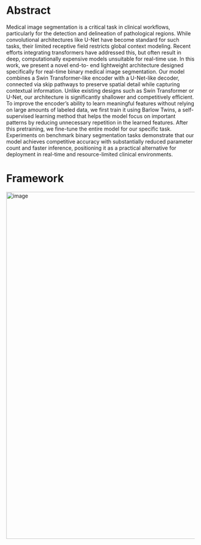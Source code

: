 # Abstract
Medical image segmentation is a critical task in clinical workflows, particularly for the detection and delineation of
pathological regions. While convolutional architectures like U-Net have become standard for such tasks, their limited
receptive field restricts global context modeling. Recent efforts integrating transformers have addressed this, but often
result in deep, computationally expensive models unsuitable for real-time use. In this work, we present a novel end-to-
end lightweight architecture designed specifically for real-time binary medical image segmentation. Our model combines
a Swin Transformer-like encoder with a U-Net-like decoder, connected via skip pathways to preserve spatial detail
while capturing contextual information. Unlike existing designs such as Swin Transformer or U-Net, our architecture
is significantly shallower and competitively efficient. To improve the encoder’s ability to learn meaningful features
without relying on large amounts of labeled data, we first train it using Barlow Twins, a self-supervised learning method
that helps the model focus on important patterns by reducing unnecessary repetition in the learned features. After
this pretraining, we fine-tune the entire model for our specific task. Experiments on benchmark binary segmentation
tasks demonstrate that our model achieves competitive accuracy with substantially reduced parameter count and faster
inference, positioning it as a practical alternative for deployment in real-time and resource-limited clinical environments.


# Framework

<img width="1809" height="927" alt="image" src="https://github.com/user-attachments/assets/63e1a656-6c81-488c-a95b-c09016530905" />
